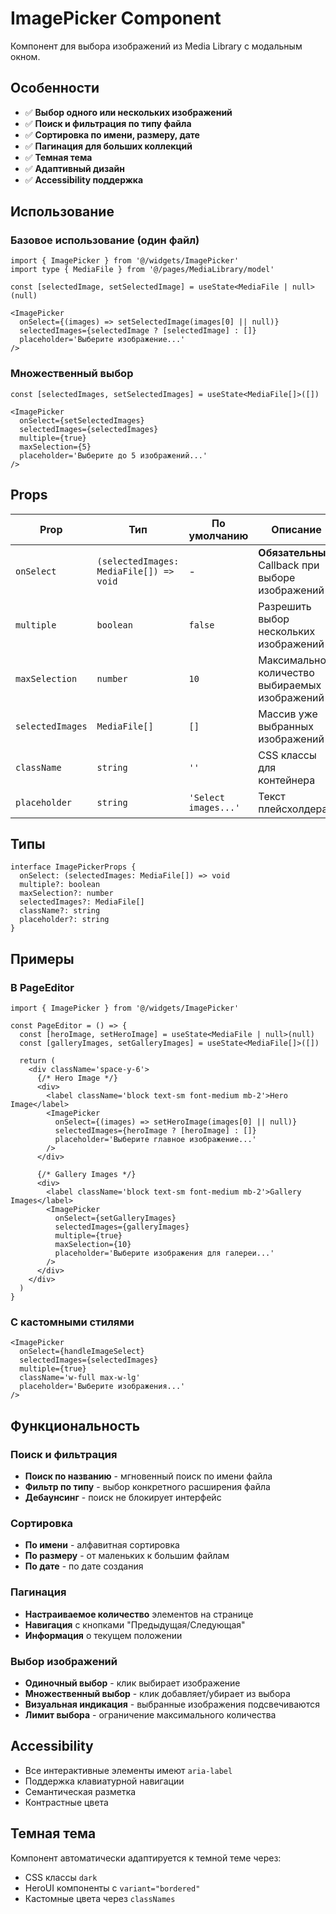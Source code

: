 # ImagePicker Component

Компонент для выбора изображений из Media Library с модальным окном.

## Особенности

- ✅ **Выбор одного или нескольких изображений**
- ✅ **Поиск и фильтрация по типу файла**
- ✅ **Сортировка по имени, размеру, дате**
- ✅ **Пагинация для больших коллекций**
- ✅ **Темная тема**
- ✅ **Адаптивный дизайн**
- ✅ **Accessibility поддержка**

## Использование

### Базовое использование (один файл)

```tsx
import { ImagePicker } from '@/widgets/ImagePicker'
import type { MediaFile } from '@/pages/MediaLibrary/model'

const [selectedImage, setSelectedImage] = useState<MediaFile | null>(null)

<ImagePicker
  onSelect={(images) => setSelectedImage(images[0] || null)}
  selectedImages={selectedImage ? [selectedImage] : []}
  placeholder='Выберите изображение...'
/>
```

### Множественный выбор

```tsx
const [selectedImages, setSelectedImages] = useState<MediaFile[]>([])

<ImagePicker
  onSelect={setSelectedImages}
  selectedImages={selectedImages}
  multiple={true}
  maxSelection={5}
  placeholder='Выберите до 5 изображений...'
/>
```

## Props

| Prop | Тип | По умолчанию | Описание |
|------|-----|--------------|----------|
| `onSelect` | `(selectedImages: MediaFile[]) => void` | - | **Обязательный.** Callback при выборе изображений |
| `multiple` | `boolean` | `false` | Разрешить выбор нескольких изображений |
| `maxSelection` | `number` | `10` | Максимальное количество выбираемых изображений |
| `selectedImages` | `MediaFile[]` | `[]` | Массив уже выбранных изображений |
| `className` | `string` | `''` | CSS классы для контейнера |
| `placeholder` | `string` | `'Select images...'` | Текст плейсхолдера |

## Типы

```tsx
interface ImagePickerProps {
  onSelect: (selectedImages: MediaFile[]) => void
  multiple?: boolean
  maxSelection?: number
  selectedImages?: MediaFile[]
  className?: string
  placeholder?: string
}
```

## Примеры

### В PageEditor

```tsx
import { ImagePicker } from '@/widgets/ImagePicker'

const PageEditor = () => {
  const [heroImage, setHeroImage] = useState<MediaFile | null>(null)
  const [galleryImages, setGalleryImages] = useState<MediaFile[]>([])

  return (
    <div className='space-y-6'>
      {/* Hero Image */}
      <div>
        <label className='block text-sm font-medium mb-2'>Hero Image</label>
        <ImagePicker
          onSelect={(images) => setHeroImage(images[0] || null)}
          selectedImages={heroImage ? [heroImage] : []}
          placeholder='Выберите главное изображение...'
        />
      </div>

      {/* Gallery Images */}
      <div>
        <label className='block text-sm font-medium mb-2'>Gallery Images</label>
        <ImagePicker
          onSelect={setGalleryImages}
          selectedImages={galleryImages}
          multiple={true}
          maxSelection={10}
          placeholder='Выберите изображения для галереи...'
        />
      </div>
    </div>
  )
}
```

### С кастомными стилями

```tsx
<ImagePicker
  onSelect={handleImageSelect}
  selectedImages={selectedImages}
  multiple={true}
  className='w-full max-w-lg'
  placeholder='Выберите изображения...'
/>
```

## Функциональность

### Поиск и фильтрация
- **Поиск по названию** - мгновенный поиск по имени файла
- **Фильтр по типу** - выбор конкретного расширения файла
- **Дебаунсинг** - поиск не блокирует интерфейс

### Сортировка
- **По имени** - алфавитная сортировка
- **По размеру** - от маленьких к большим файлам
- **По дате** - по дате создания

### Пагинация
- **Настраиваемое количество** элементов на странице
- **Навигация** с кнопками "Предыдущая/Следующая"
- **Информация** о текущем положении

### Выбор изображений
- **Одиночный выбор** - клик выбирает изображение
- **Множественный выбор** - клик добавляет/убирает из выбора
- **Визуальная индикация** - выбранные изображения подсвечиваются
- **Лимит выбора** - ограничение максимального количества

## Accessibility

- Все интерактивные элементы имеют `aria-label`
- Поддержка клавиатурной навигации
- Семантическая разметка
- Контрастные цвета

## Темная тема

Компонент автоматически адаптируется к темной теме через:
- CSS классы `dark`
- HeroUI компоненты с `variant="bordered"`
- Кастомные цвета через `classNames` 